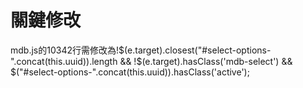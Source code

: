 # 關鍵修改

mdb.js的10342行需修改為!$(e.target).closest("#select-options-".concat(this.uuid)).length && !$(e.target).hasClass('mdb-select') && $("#select-options-".concat(this.uuid)).hasClass('active');